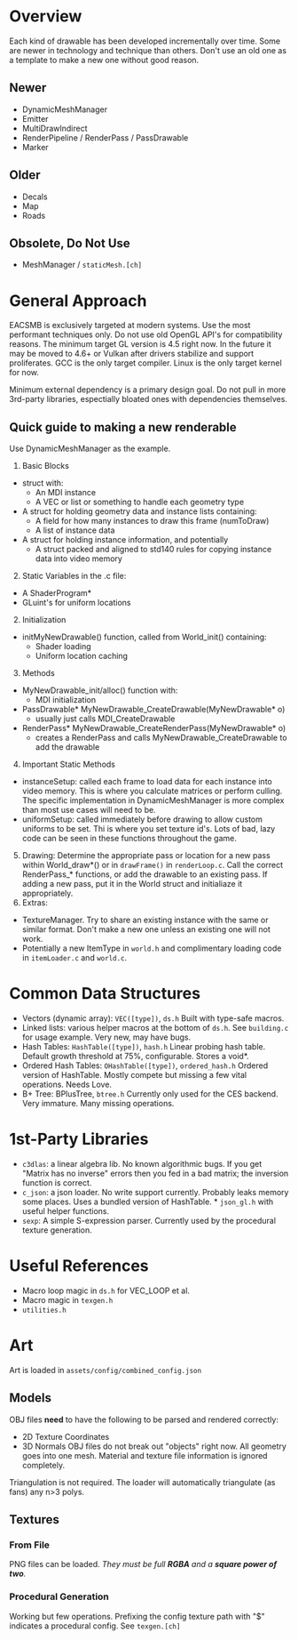 


# Overview

Each kind of drawable has been developed incrementally over time. Some are newer in technology
and technique than others. Don't use an old one as a template to make a new one without good reason.

## Newer
* DynamicMeshManager
* Emitter
* MultiDrawIndirect
* RenderPipeline / RenderPass / PassDrawable
* Marker

## Older
* Decals
* Map
* Roads

## Obsolete, Do Not Use
* MeshManager / `staticMesh.[ch]`


# General Approach

EACSMB is exclusively targeted at modern systems. Use the most performant techniques only. Do not use
old OpenGL API's for compatibility reasons. The minimum target GL version is 4.5 right now. In the
future it may be moved to 4.6+ or Vulkan after drivers stabilize and support proliferates. GCC is the
only target compiler. Linux is the only target kernel for now. 

Minimum external dependency is a primary design goal. Do not pull in more 3rd-party libraries, 
espectially bloated ones with dependencies themselves. 

## Quick guide to making a new renderable
Use DynamicMeshManager as the example.

1. Basic Blocks
  * struct with:
    * An MDI instance
    * A VEC or list or something to handle each geometry type
  * A struct for holding geometry data and instance lists containing:
    * A field for how many instances to draw this frame (numToDraw)
    * A list of instance data
  * A struct for holding instance information, and potentially
    * A struct packed and aligned to std140 rules for copying instance data into video memory 
2. Static Variables in the .c file:
  * A ShaderProgram* 
  * GLuint's for uniform locations
2. Initialization
  * initMyNewDrawable() function, called from World_init() containing:
    * Shader loading
    * Uniform location caching
3. Methods
  * MyNewDrawable_init/alloc() function with:
    * MDI initialization
  * PassDrawable* MyNewDrawable_CreateDrawable(MyNewDrawable* o)
    * usually just calls MDI_CreateDrawable
  * RenderPass* MyNewDrawable_CreateRenderPass(MyNewDrawable* o)
    * creates a RenderPass and calls MyNewDrawable_CreateDrawable to add the drawable
4. Important Static Methods 
  * instanceSetup: called each frame to load data for each instance into video memory. This
    is where you calculate matrices or perform culling. The specific implementation in DynamicMeshManager
    is more complex than most use cases will need to be.
  * uniformSetup: called immediately before drawing to allow custom uniforms to be set. Thi is
    where you set texture id's. Lots of bad, lazy code can be seen in these functions throughout 
    the game.
5. Drawing: Determine the appropriate pass or location for a new pass within World_draw*() or 
  in `drawFrame()` in `renderLoop.c`. Call the correct RenderPass_* functions, or add the drawable to 
  an existing pass. If adding a new pass, put it in the World struct and initialiaze it appropriately.
6. Extras:
  * TextureManager. Try to share an existing instance with the same or similar format. Don't make a 
    new one unless an existing one will not work.
  * Potentially a new ItemType in `world.h` and complimentary loading code in `itemLoader.c` and `world.c`. 


# Common Data Structures

* Vectors (dynamic array): `VEC([type])`, `ds.h`
	Built with type-safe macros.
* Linked lists: various helper macros at the bottom of `ds.h`. 
	See `building.c` for usage example. Very new, may have bugs.
* Hash Tables: `HashTable([type])`, `hash.h`
	Linear probing hash table. Default growth threshold at 75%, configurable. Stores a void*.
* Ordered Hash Tables: `OHashTable([type])`, `ordered_hash.h`
	Ordered version of HashTable. Mostly compete but missing a few vital operations. Needs Love.
* B+ Tree: BPlusTree, `btree.h`
	Currently only used for the CES backend. Very immature. Many missing operations.


# 1st-Party Libraries

* `c3dlas`: a linear algebra lib. No known algorithmic bugs. If you get "Matrix has no inverse" errors
	then you fed in a bad matrix; the inversion function is correct.
* `c_json`: a json loader. No write support currently. Probably leaks memory some places. Uses a 
	bundled version of HashTable.
		* `json_gl.h` with useful helper functions.
* `sexp`: A simple S-expression parser. Currently used by the procedural texture generation. 


# Useful References
* Macro loop magic in `ds.h` for VEC_LOOP et al.
* Macro magic in `texgen.h`
* `utilities.h`


# Art
Art is loaded in `assets/config/combined_config.json`
## Models
OBJ files **need** to have the following to be parsed and rendered correctly:
* 2D Texture Coordinates
* 3D Normals
OBJ files do not break out "objects" right now. All geometry goes into one mesh. Material and
texture file information is ignored completely. 

Triangulation is not required. The loader will automatically triangulate (as fans) any n>3 polys.

## Textures
### From File
PNG files can be loaded. *They must be full **RGBA** and a **square power of two**.*
### Procedural Generation
Working but few operations. Prefixing the config texture path with "$" indicates a procedural 
config. See `texgen.[ch]`






